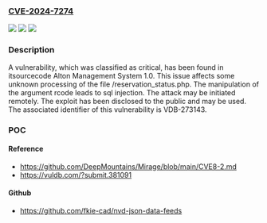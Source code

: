 ### [CVE-2024-7274](https://cve.mitre.org/cgi-bin/cvename.cgi?name=CVE-2024-7274)
![](https://img.shields.io/static/v1?label=Product&message=Alton%20Management%20System&color=blue)
![](https://img.shields.io/static/v1?label=Version&message=%3D%201.0%20&color=brighgreen)
![](https://img.shields.io/static/v1?label=Vulnerability&message=CWE-89%20SQL%20Injection&color=brighgreen)

### Description

A vulnerability, which was classified as critical, has been found in itsourcecode Alton Management System 1.0. This issue affects some unknown processing of the file /reservation_status.php. The manipulation of the argument rcode leads to sql injection. The attack may be initiated remotely. The exploit has been disclosed to the public and may be used. The associated identifier of this vulnerability is VDB-273143.

### POC

#### Reference
- https://github.com/DeepMountains/Mirage/blob/main/CVE8-2.md
- https://vuldb.com/?submit.381091

#### Github
- https://github.com/fkie-cad/nvd-json-data-feeds

